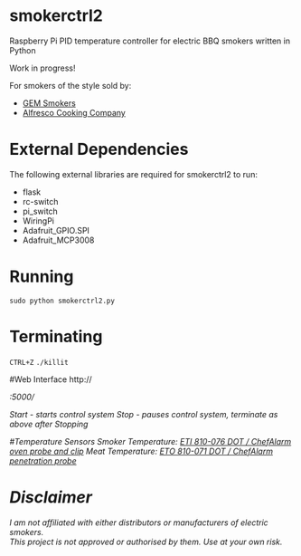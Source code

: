 # smokerctrl2
Raspberry Pi PID temperature controller for electric BBQ smokers written in Python

Work in progress!

For smokers of the style sold by:
* [GEM Smokers](https://www.gemsmokers.co.uk/product/gem-2-tier-electric-smoker/)
* [Alfresco Cooking Company](https://www.alfrescocookingcompany.co.uk/product-page/copy-of-electric-smoker-1100w)

# External Dependencies
The following external libraries are required for smokerctrl2 to run:
* flask
* rc-switch
* pi_switch
* WiringPi
* Adafruit_GPIO.SPI
* Adafruit_MCP3008

# Running
`sudo python smokerctrl2.py`

# Terminating
`CTRL+Z`
`./killit`

#Web Interface
http://<address of Pi>:5000/

Start - starts control system
Stop - pauses control system, terminate as above after Stopping

#Temperature Sensors
Smoker Temperature: [ETI 810-076 DOT / ChefAlarm oven probe and clip](https://thermometer.co.uk/probes-leads-fittings/1186-dot-oven-probe-and-clip.html?search_query=%09810-076&results=1)
Meat Temperature: [ETO 810-071 DOT / ChefAlarm penetration probe](https://thermometer.co.uk/probes-leads-fittings/1100-dot-chefalarm-penetration-probe.html?search_query=%09810-071+%09+&results=3)

# Disclaimer
I am not affiliated with either distributors or manufacturers of electric smokers.  
This project is not approved or authorised by them.  Use at your own risk.
